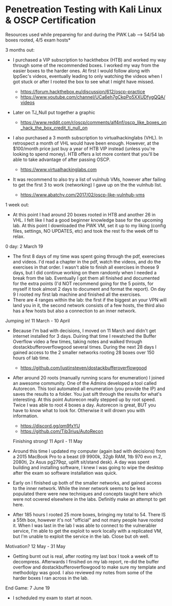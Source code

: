# Penetreation Testing with Kali Linux & OSCP Certification

Resources used while prepareing for and during the PWK Lab  --> 54/54 lab boxes rooted, 4/5 exam hosts* 


3 months out:
- I purchased a VIP subscription to hackthebox (HTB) and worked my way through some of the recommended boxes. I worked my way from the easier boxes to the harder ones. At first I would follow along with IppSec's videos, eventually leading to only watching the videos when I got stuck or after I rooted the box to see what I might have missed.
  - https://forum.hackthebox.eu/discussion/612/oscp-practice
  - https://www.youtube.com/channel/UCa6eh7gCkpPo5XXUDfygQQA/videos
- Later on TJ_Null put together a graphic
  - https://www.reddit.com/r/oscp/comments/alf4nf/oscp_like_boxes_on_hack_the_box_credit_tj_null_on

- I also purchased a 3 month subscription to virtualhackinglabs (VHL). In retrospect a month of VHL would have been enough. However, at the $100/month price just buy a year of HTB VIP instead (unless you're looking to spend money). HTB offers a lot more content that you'll be able to take advantage of after passing OSCP. 
  - https://www.virtualhackinglabs.com
  
- It was recommend to also try a list of vulnhub VMs, however after failing to get the first 3 to work (networking) I gave up on the the vulnhub list.
  - https://www.abatchy.com/2017/02/oscp-like-vulnhub-vms

1 week out:
- At this point I had around 20 boxes rooted in HTB and another 26 in VHL. I felt like I had a good beginner knowledge base for the upcoming lab. At this point I downloaded the PWK VM, set it up to my liking (config files, settings, NO UPDATES, etc) and took the rest fo the week off to relax.

0 day: 2 March 19
- The first 8 days of my time was spent going through the pdf, exerecises and videos. I'd read a chapter in the pdf, watch the videos, and do the exercises in that order. I wasn't able to finish all exercises in thoese 9 days, but I did continue working on them randomly when I needed a break from the lab. Eventually I got them all finished and documented for the extra points (I'd NOT recommend going for the 5 points, for myself it took almost 2 days to document and format the report). On day 9 I rooted my first lab machine and finished all the exercises.
- There are 4 ranges within the lab: the first if the biggest an your VPN will land you in it, the second network consists of a few hosts, the third also has a few hosts but also a connection to an inner network. 

Jumping in! 11 March - 10 April
- Because I'm bad with decisions, I moved on 11 March and didn't get internet installed for 3 days. Duiring that time I rewatched the Buffer Overflow video a few times, taking notes and walked through dostackbufferoverflowgood several times. During the next 28 days I gained access to the 2 smaller networks rooting 28 boxes over 150 hours of lab time.
  - https://github.com/justinsteven/dostackbufferoverflowgood
- After around 20 roots (manually running scans for enumeration) I joined an awesome community. One of the Admins developed a tool called Autorecon. This tool automated all enumeration (you provide the IP) and saves the results to a folder. You just sift through the results for what's interesting. At this point Autorecon really stepped up by root speed. Twice I was able to root 4 boxes a day. Autorecon is great, BUT you have to know what to look for. Otherwise it will drown you with information.
  - https://discord.gg/qm9fxYU
  - https://github.com/Tib3rius/AutoRecon
  
  Finishing strong! 11 April - 11 May
- Around this time I updated my computer (again bad with decisions) from a 2015 MacBook Pro to a beast (i9 9900k, 32gb RAM, 1tb 970 evo m.2, 2080ti, 2x Asus pg279qz, uplift sit/stand desk). A day was spent building and installing software, I knew I was going to wipe the desktop after the exam so software installation was quick.
- Early on I finished up both of the smaller networks, and gained access to the inner network. While the inner network seems to be less populated there were new techniques and concepts taught here which were not ocvered elsewhere in the labs. Definitly make an attempt to get here.
- After 185 hours I rooted 25 more boxes, bringing my total to 54. There IS a 55th box, however it's not "official" and not many people have rooted it. When I was last in the lab I was able to connect to the vulnerabler service, I'm able to get the exploit to work locally with a replicated VM, but I'm unable to exploit the service in the lab. Close but oh well. 

Motivation? 12 May - 31 May
- Getting burnt out is real, after rooting my last box I took a week off to decompress. Afterwards I finsihed on my lab report, re-did the buffer overflow and dostackbufferoverflowgood to make sure my template and methodolgy was good. I also reviewed my notes from some of the harder boxes I ran across in the lab.

End Game: 7 June 19
- I scheduled my exam to start at noon. 








  
  
